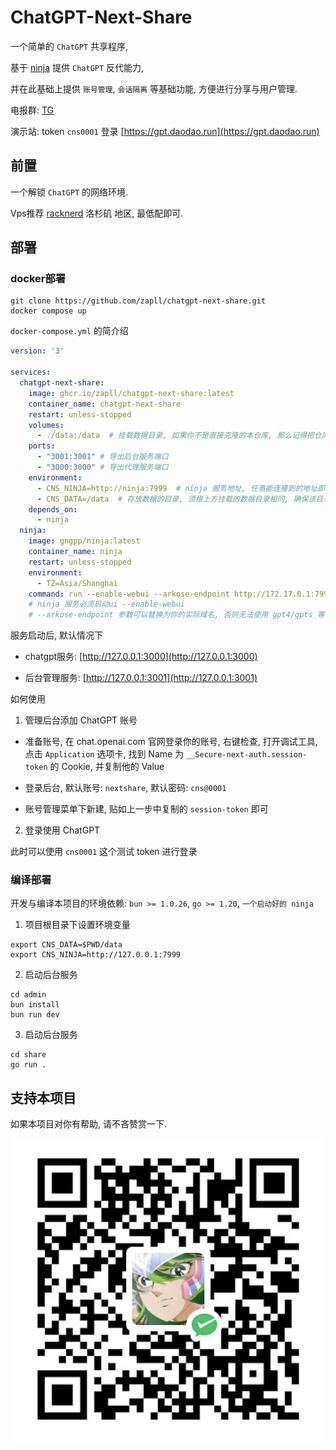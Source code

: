 # ChatGPT-Next-Share

一个简单的 `ChatGPT` 共享程序, 

基于 [ninja](https://github.com/gngpp/ninja) 提供 `ChatGPT` 反代能力, 

并在此基础上提供 `账号管理`, `会话隔离` 等基础功能, 方便进行分享与用户管理.

电报群: [TG](https://t.me/+ZmZ49HVYwU0zYjg1)

演示站: token `cns0001` 登录 [https://gpt.daodao.run](https://gpt.daodao.run)

## 前置

一个解锁 `ChatGPT` 的网络环境. 

Vps推荐 [racknerd](https://my.racknerd.com/aff.php?aff=10886) 洛杉矶 地区, 最低配即可.

## 部署

### docker部署

```shell
git clone https://github.com/zapll/chatgpt-next-share.git
docker compose up
```

`docker-compose.yml` 的简介绍

```yml
version: '3'

services:
  chatgpt-next-share:
    image: ghcr.io/zapll/chatgpt-next-share:latest
    container_name: chatgpt-next-share
    restart: unless-stopped
    volumes:
      - ./data:/data  # 挂载数据目录, 如果你不是直接克隆的本仓库, 那么记得把仓库中 data/db.sqlite 复制到你的目录中
    ports:
      - "3001:3001" # 导出后台服务端口
      - "3000:3000" # 导出代理服务端口
    environment:
      - CNS_NINJA=http://ninja:7999  # ninja 服务地址, 任意能连接到的地址即可, 也就是下发的 ninja 服务是非必须的
      - CNS_DATA=/data  # 存放数据的目录, 须根上方挂载的数据目录相同, 确保该目录下有 db.sqlite 文件
    depends_on:
      - ninja
  ninja:
    image: gngpp/ninja:latest
    container_name: ninja
    restart: unless-stopped
    environment:
      - TZ=Asia/Shanghai
    command: run --enable-webui --arkose-endpoint http://172.17.0.1:7999
    # ninja 服务必须启动ui --enable-webui
    # --arkose-endpoint 参数可以替换为你的实际域名, 否则无法使用 gpt4/gpts 等 

```

服务启动后, 默认情况下 

- chatgpt服务: [http://127.0.0.1:3000](http://127.0.0.1:3000)

- 后台管理服务: [http://127.0.0.1:3001](http://127.0.0.1:3001)

如何使用

1. 管理后台添加 ChatGPT 账号

- 准备账号, 在 chat.openai.com 官网登录你的账号, 右键检查, 打开调试工具, 点击 `Application` 选项卡, 
  找到 Name 为 `__Secure-next-auth.session-token` 的 Cookie, 并复制他的 Value

- 登录后台, 默认账号: `nextshare`, 默认密码: `cns@0001`

- 账号管理菜单下新建, 贴如上一步中复制的 `session-token` 即可

2. 登录使用 ChatGPT

此时可以使用 `cns0001` 这个测试 token 进行登录

### 编译部署

开发与编译本项目的环境依赖: `bun >= 1.0.26`, `go >= 1.20`, `一个启动好的 ninja`

1.  项目根目录下设置环境变量

```shell
export CNS_DATA=$PWD/data
export CNS_NINJA=http://127.0.0.1:7999
```

2. 启动后台服务

```shell
cd admin
bun install
bun run dev
```

3. 启动后台服务

```shell
cd share
go run .
```

## 支持本项目

如果本项目对你有帮助, 请不吝赞赏一下.

![](./qrcode.png)